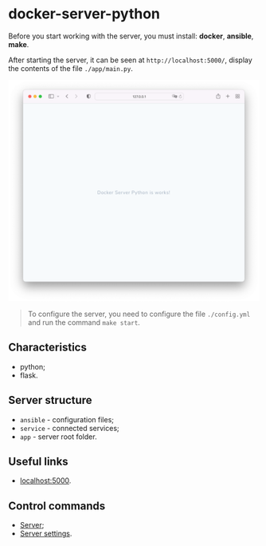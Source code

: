 # docker-server-python

Before you start working with the server, you must install: **docker**, **ansible**, **make**.

After starting the server, it can be seen at `http://localhost:5000/`, display the contents of the file `./app/main.py`.

![screenshot-1](.docs/screenshot-1.png)

> To configure the server, you need to configure the file `./config.yml` and run the command `make start`.

## Characteristics

* python;
* flask.

## Server structure

* `ansible` - configuration files;
* `service` - connected services;
* `app` - server root folder.

## Useful links

* [localhost:5000](http://localhost:5000/).

## Control commands

* [Server](.docs/server/server.md);
* [Server settings](.docs/server/server-settings.md).
